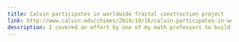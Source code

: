 ```yaml
---
title: Calvin participates in worldwide fractal construction project
link: http://www.calvin.edu/chimes/2014/10/16/calvin-participates-in-worldwide-fractal-construction-project/
description: I covered an effort by one of my math professors to build a Menger sponge out of 70,000 business cards.
---
```

